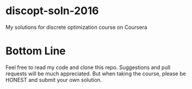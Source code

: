 # discopt-soln-2016
My solutions for discrete optimization course on Coursera

# Bottom Line
Feel free to read my code and clone this repo.  Suggestions and pull requests
will be much appreciated.  But when taking the course, please be HONEST and 
submit your own solution.
